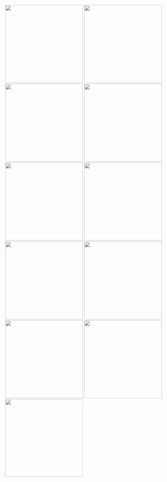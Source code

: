 <p>
  <img src="https://github.com/user-attachments/assets/8f873694-965b-4c6a-b8ae-078bf7a2c310"width="250""/>
  <img src="https://github.com/user-attachments/assets/d665e5df-5b83-4196-bc8e-9666d9017f0e"width="250""/>
  <img src="https://github.com/user-attachments/assets/c9a3281d-5680-48df-8b9f-80234c137bbc"width="250""/>
  <img src="https://github.com/user-attachments/assets/8f24e21d-4373-4027-8c85-4414138621e8"width="250""/>
  <img src="https://github.com/user-attachments/assets/23e28a52-99a2-4b99-b05d-9758ac3ab414"width="250""/>
  <img src="https://github.com/user-attachments/assets/a09645f6-a3d6-4a57-9089-3dc64fe2f199"width="250""/>
  <img src="https://github.com/user-attachments/assets/87de71dd-ac1d-49cf-af40-4b00ee00f175"width="250""/>
  <img src="https://github.com/user-attachments/assets/7008076d-5a5d-4339-b205-14d3c05c2ab4"width="250""/>
  <img src="https://github.com/user-attachments/assets/556172ea-4d61-455d-ab88-5958c8cb3d56"width="250""/>
  <img src="https://github.com/user-attachments/assets/d179e5df-6cf5-43d2-af4e-3b77993d19df"width="250""/>
  <img src="https://github.com/user-attachments/assets/e0ee29d0-6deb-44d8-8cf4-f5f6cc51e5b5"width="250""/>
 
</p>
